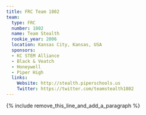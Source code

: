 ```yaml
---
title: FRC Team 1802
team:
  type: FRC
  number: 1802
  name: Team Stealth
  rookie_year: 2006
  location: Kansas City, Kansas, USA
  sponsors:
  - KC STEM Alliance
  - Black & Veatch
  - Honeywell
  - Piper High
  links:
    Website: http://stealth.piperschools.us
    Twitter: https://twitter.com/teamstealth1802
---
```


{% include remove_this_line_and_add_a_paragraph %}